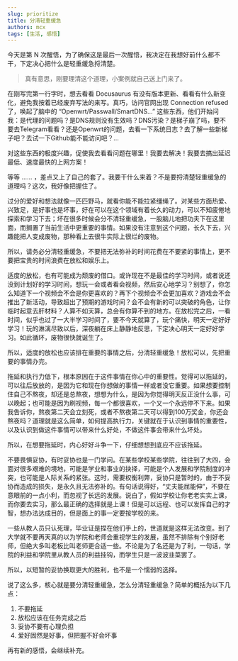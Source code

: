 ```yaml
---
slug: prioritize
title: 分清轻重缓急
authors: mcx
tags: [生活, 感悟]
---
```


今天是第 N 次醒悟，为了确保这是最后一次醒悟，我决定在我想好前什么都不干，下定决心把什么是轻重缓急捋清楚。

> 真有意思，刚要理清这个道理，小案例就自己送上门来了。

在刚写完第一行字时，想去看看 Docusaurus 有没有版本更新、看看有什么新变化，避免我按着已经废弃写法的来写。真巧，访问官网出现 Connection refused 了，唤起了脑中的 “Openwrt/Passwall/SmartDNS...” 这些东西，他们开始问我：是代理的问题吗？是DNS规则没有生效吗？DNS污染？是梯子崩了吗，要不要去Telegram看看？还是Openwrt的问题，去看一下系统日志？去了解一些新梯子吧？去试一下Github能不能访问吧？...

对这些东西的极度兴趣，促使我去看看问题在哪里！我要去解决！我要去搞出延迟最低、速度最快的上网方案！

等等 ...... ，差点又上了自己的套了。我要干什么来着？不是要捋清楚轻重缓急的道理吗？这次，我好像把握住了。

<!-- truncate -->
过分的爱好和想法就像一匹匹野马，就看你能不能拉紧缰绳了。对某些方面热爱、兴致足，是好事也是坏事，好在可以在这个领域有着长久的动力，可以不知疲倦地探索和学习下去；坏在很多时候会分不清轻重缓急，一股脑儿地把功夫下在这里面，而搁置了当前生活中更重要的事情。如果没有注意到这个问题，长久下去，兴趣能把人变成废物，那种看上去很牛实际上很烂的废物。

所以，请务必分清轻重缓急，不要把无法弥补的时间花费在不要紧的事情上，更不要把宝贵的时间浪费在放松和娱乐上。

适度的放松，也有可能成为颓废的借口。或许现在不是最佳的学习时间，或者说还没到计划好的学习时间，想玩一会或者看会视频，然后安心地学习？别想了，你怎么知道下一个视频会不会是你更喜欢的？再下个视频会不会更加喜欢？游戏会不会推出了新活动，导致超出了预期的游戏时间？会不会有新的可以突破的角色，让你临时起意去肝材料？人算不如天算，总会有你算不到的地方。在放松完之后，一看时间，似乎也过了一大半学习时间了，要不今天就算了，玩个痛快，明天一定好好学习！玩的淋漓尽致以后，深夜躺在床上静静地反思，下定决心明天一定好好学习。如此循环，废物很快就诞生了。

所以，适度的放松也应该排在重要的事情之后，分清轻重缓急！放松可以，先把重要的事情办完。

拖延和执行力低下，根本原因在于这件事情在你心中的重要性。觉得可以拖延的，可以往后放放的，是因为它和现在你想做的事情一样或者没它重要。如果想要控制住自己不熬夜，却还是总熬夜，想想为什么，是因为你觉得明天反正没什么事，可以晚起；也可能是因为刷视频，每一个都很喜欢，一个又一个永远停不下来。如果我告诉你，熬夜第二天会立刻死，或者不熬夜第二天可以得到100万奖金，你还会熬夜吗？道理就是这么简单，如何提高执行力，关键就在于认识到事情的重要性，以及认识到做这件事情可以带来什么好处，不做这件事会带来什么坏处。

所以，在想要拖延时，内心好好斗争一下，仔细想想到底应不应该拖延。

不要畏惧妥协，有时妥协也是一门学问。在某些学校某些学院，往往到了大四，会面对很多艰难的境地，可能是学业和事业的抉择，可能是个人发展和学院制度的冲突，也可能是人际关系的紧张。这时，需要权衡利弊，妥协只是暂时的，由于不妥协而造成的损失，是永久且无法弥补的。有句话说得好，“丈夫能屈能伸”，不要在意眼前的一点小利，而忽视了长远的发展。说白了，假如学校让你老老实实上课，而你要去实习，那么最正确的选择就是上课！但是可以远程、也可以发挥自己的才智，想办法达成目的，但是面上的事一定要按学校的来。

一些从教人员只认死理，毕业证是捏在他们手上的，世道就是这样无法改变。到了大学就不要再天真的以为学院和老师会重视学生的发展，虽然不排除有个别好老师，但绝大多叫老板比叫老师更合适一些。不论是为了名还是为了利，一句话，学院的利益和学院里从教人员的利益挂钩，而学生只是一波波韭菜罢了。

所以，以短暂的妥协换取更大的胜利，也不是一个懦弱的选择。

说了这么多，核心就是要分清轻重缓急，怎么分清轻重缓急？简单的概括为以下几点：
1. 不要拖延
2. 放松应该在任务完成之后
3. 妥协不要有心理负担
4. 爱好固然是好事，但把握不好会坏事

再有新的感悟，会继续补充。